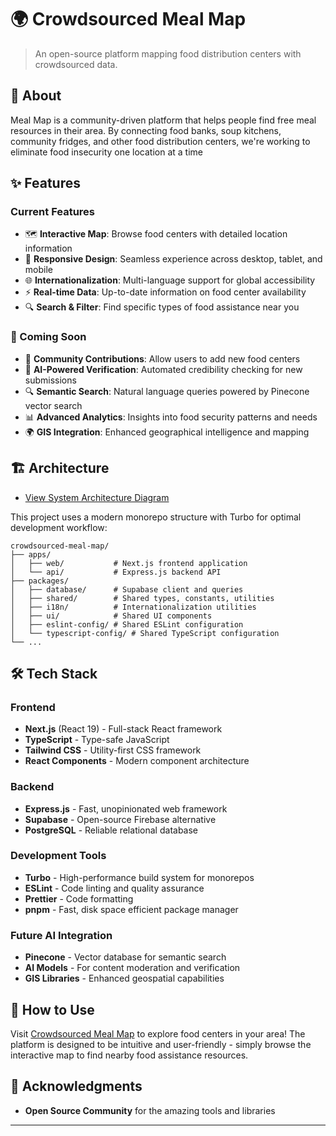 # 🌍 Crowdsourced Meal Map

> An open-source platform mapping food distribution centers with crowdsourced data.

## 📖 About

Meal Map is a community-driven platform that helps people find free meal resources in their area. By connecting food banks, soup kitchens, community fridges, and other food distribution centers, we're working to eliminate food insecurity one location at a time

## ✨ Features

### Current Features

- 🗺️ **Interactive Map**: Browse food centers with detailed location information
- 📱 **Responsive Design**: Seamless experience across desktop, tablet, and mobile
- 🌐 **Internationalization**: Multi-language support for global accessibility
- ⚡ **Real-time Data**: Up-to-date information on food center availability
- 🔍 **Search & Filter**: Find specific types of food assistance near you

### 🚧 Coming Soon

- 👥 **Community Contributions**: Allow users to add new food centers
- 🤖 **AI-Powered Verification**: Automated credibility checking for new submissions
- 🔍 **Semantic Search**: Natural language queries powered by Pinecone vector search
- 📊 **Advanced Analytics**: Insights into food security patterns and needs
- 🌍 **GIS Integration**: Enhanced geographical intelligence and mapping

## 🏗️ Architecture

- [View System Architecture Diagram](docs/system-architecture.md)

This project uses a modern monorepo structure with Turbo for optimal development workflow:

```
crowdsourced-meal-map/
├── apps/
│   ├── web/           # Next.js frontend application
│   └── api/           # Express.js backend API
├── packages/
│   ├── database/      # Supabase client and queries
│   ├── shared/        # Shared types, constants, utilities
│   ├── i18n/          # Internationalization utilities
│   ├── ui/            # Shared UI components
│   ├── eslint-config/ # Shared ESLint configuration
│   └── typescript-config/ # Shared TypeScript configuration
└── ...
```

## 🛠️ Tech Stack

### Frontend

- **Next.js** (React 19) - Full-stack React framework
- **TypeScript** - Type-safe JavaScript
- **Tailwind CSS** - Utility-first CSS framework
- **React Components** - Modern component architecture

### Backend

- **Express.js** - Fast, unopinionated web framework
- **Supabase** - Open-source Firebase alternative
- **PostgreSQL** - Reliable relational database

### Development Tools

- **Turbo** - High-performance build system for monorepos
- **ESLint** - Code linting and quality assurance
- **Prettier** - Code formatting
- **pnpm** - Fast, disk space efficient package manager

### Future AI Integration

- **Pinecone** - Vector database for semantic search
- **AI Models** - For content moderation and verification
- **GIS Libraries** - Enhanced geospatial capabilities

## 🚀 How to Use

Visit [Crowdsourced Meal Map](https://github.com/hari2309s/crowdsourced-meal-map) to explore food centers in your area! The platform is designed to be intuitive and user-friendly - simply browse the interactive map to find nearby food assistance resources.

## 🙏 Acknowledgments

- **Open Source Community** for the amazing tools and libraries

---
